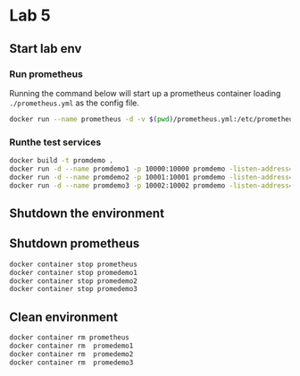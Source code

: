 # Lab 5

## Start lab env
### Run prometheus
Running the command below will start up a prometheus container loading `./prometheus.yml` as the config file.
``` sh
docker run --name prometheus -d -v $(pwd)/prometheus.yml:/etc/prometheus/prometheus.yml -p 127.0.0.1:9090:9090 prom/prometheus
```

### Runthe test services
``` sh
docker build -t promdemo .
docker run -d --name promdemo1 -p 10000:10000 promdemo -listen-address=:10000
docker run -d --name promdemo2 -p 10001:10001 promdemo -listen-address=:10001
docker run -d --name promdemo3 -p 10002:10002 promdemo -listen-address=:10002
```

## Shutdown the environment
## Shutdown prometheus
``` sh
docker container stop prometheus
docker container stop promedemo1
docker container stop promedemo2
docker container stop promedemo3
```

## Clean environment
``` sh
docker container rm prometheus
docker container rm  promedemo1
docker container rm  promedemo2
docker container rm  promedemo3
```
